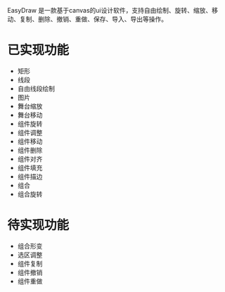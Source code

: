 EasyDraw 是一款基于canvas的ui设计软件，支持自由绘制、旋转、缩放、移动、复制、删除、撤销、重做、保存、导入、导出等操作。

# 已实现功能
- 矩形
- 线段
- 自由线段绘制
- 图片
- 舞台缩放
- 舞台移动
- 组件旋转
- 组件调整
- 组件移动
- 组件删除
- 组件对齐
- 组件填充
- 组件描边
- 组合
- 组合旋转

# 待实现功能
- 组合形变
- 选区调整
- 组件复制
- 组件撤销
- 组件重做

